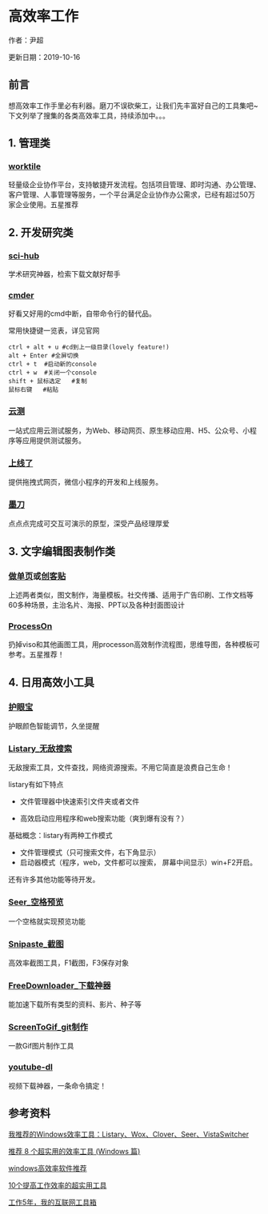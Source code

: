 # 高效率工作

作者：尹超

更新日期：2019-10-16

## 前言

想高效率工作手里必有利器。磨刀不误砍柴工，让我们先丰富好自己的工具集吧~下文列举了搜集的各类高效率工具，持续添加中。。。

## 1. 管理类

### [worktile](https://worktile.com/)

轻量级企业协作平台，支持敏捷开发流程。包括项目管理、即时沟通、办公管理、客户管理、人事管理等服务，一个平台满足企业协作办公需求，已经有超过50万家企业使用。五星推荐

## 2. 开发研究类

### [sci-hub](https://sci-hub.org.cn/)

学术研究神器，检索下载文献好帮手

### [cmder](https://cmder.net/)

好看又好用的cmd中断，自带命令行的替代品。

常用快捷键一览表，详见官网

```
ctrl + alt + u #cd到上一级目录(lovely feature!)
alt + Enter #全屏切换
ctrl + t  #启动新的console
ctrl + w  #关闭一个console
shift + 鼠标选定   #复制
鼠标右键   #粘贴
```

### [云测](www.testin.cn)

一站式应用云测试服务，为Web、移动网页、原生移动应用、H5、公众号、小程序等应用提供测试服务。

### [上线了](https://www.sxl.cn/)

提供拖拽式网页，微信小程序的开发和上线服务。

### [墨刀](https://modao.cc/)

点点点完成可交互可演示的原型，深受产品经理厚爱

## 3. 文字编辑图表制作类

### [做单页](www.zuodanye.com)或[创客贴](www.chuangkit.com)

上述两者类似，图文制作，海量模板。社交传播、适用于广告印刷、工作文档等60多种场景，主治名片、海报、PPT以及各种封面图设计

### [ProcessOn](https://www.processon.com)

扔掉viso和其他画图工具，用processon高效制作流程图，思维导图，各种模板可参考。五星推荐！

## 4. 日用高效小工具

### [护眼宝](http://www.huyanapp.com/portal.php)

护眼颜色智能调节，久坐提醒

### [Listary_无敌搜索](https://blog.csdn.net/weixin_41225491/article/details/80060324)

无敌搜索工具，文件查找，网络资源搜索。不用它简直是浪费自己生命！

listary有如下特点

- 文件管理器中快速索引文件夹或者文件

- 高效启动应用程序和web搜索功能（爽到爆有没有？）


基础概念：listary有两种工作模式

- 文件管理模式（只可搜索文件，右下角显示）
- 启动器模式（程序，web，文件都可以搜索， 屏幕中间显示）win+F2开启。

还有许多其他功能等待开发。

### [Seer_空格预览](https://sourceforge.net/projects/ccseer/)

一个空格就实现预览功能

### [Snipaste_截图](https://www.snipaste.com/)

高效率截图工具，F1截图，F3保存对象

### [FreeDownloader_下载神器](https://www.freedownloadmanager.org/zh/)

能加速下载所有类型的资料、影片、种子等

### [ScreenToGif_git制作](https://www.screentogif.com/?l=zh_cn)

一款Gif图片制作工具

### [youtube-dl](https://ytdl-org.github.io/youtube-dl/index.html)

视频下载神器，一条命令搞定！

## 参考资料

[我推荐的Windows效率工具：Listary、Wox、Clover、Seer、VistaSwitcher](https://blog.csdn.net/k19421/article/details/84808258)

[推荐 8 个超实用的效率工具 (Windows 篇)](https://blog.csdn.net/byodian/article/details/82942179)

[windows高效率软件推荐](https://blog.csdn.net/u014630636/article/details/77451124)

[10个提高工作效率的超实用工具](https://blog.csdn.net/daban1/article/details/80622083)

[工作5年，我的互联网工具箱](https://blog.csdn.net/w690333243/article/details/78449864)



